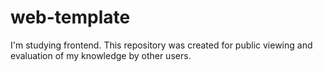 # web-template


I'm studying frontend. This repository was created for public viewing and evaluation of my knowledge by other users.

